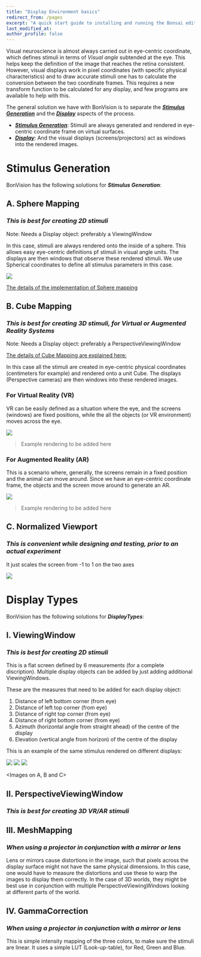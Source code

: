 ```yaml
---
title: "Display Environment basics"
redirect_from: /pages
excerpt: "A quick start guide to installing and running the Bonsai editor."
last_modified_at: 
author_profile: false
---
```

Visual neuroscience is almost always carried out in eye-centric coordinate, which defines stimuli in terms of _Visual angle_ subtended at the eye. This helps keep the definition of the image that reaches the retina consistent. However, visual displays work in pixel coordinates (with specific physical characteristics) and to draw accurate stimuli one has to calculate the conversion between the two coordinate frames. This requires a new transform function to be calculated for any display, and few programs are available to help with this. 

The general solution we have with BonVision is to separate the [_**Stimulus Generation**_](https://github.com/amansaleem/BonVision/wiki/Display-Environment-basics#stimulus-generation) and the [_**Display**_](https://github.com/amansaleem/BonVision/wiki/Display-Environment-basics#display-types) aspects of the process. 
* [_**Stimulus Generation**_](https://github.com/amansaleem/BonVision/wiki/Display-Environment-basics#stimulus-generation): Stimuli are always generated and rendered in eye-centric coordinate frame on virtual surfaces. 
* [_**Display**_](https://github.com/amansaleem/BonVision/wiki/Display-Environment-basics#display-types): And the visual displays (screens/projectors) act as windows into the rendered images. 

# Stimulus Generation
BonVision has the following solutions for _**Stimulus Generation**_:
## A. Sphere Mapping
### _This is best for creating 2D stimuli_
Note: Needs a Display object: preferably a ViewingWindow

In this case, stimuli are always rendered onto the inside of a sphere. This allows easy eye-centric definitions pf stimuli in visual angle units. The displays are then windows that observe these rendered stimuli. We use Spherical coordinates to define all stimulus parameters in this case. 

![](https://github.com/amansaleem/BonVision/blob/master/docs/Images/DisplayLogic/SphericalCoord.png)

[The details of the implementation of Sphere mapping](https://en.wikibooks.org/wiki/Blender_3D:_Noob_to_Pro/UV_Map_Basics)

## B. Cube Mapping
### _This is best for creating 3D stimuli, for Virtual or Augmented Reality Systems_

Note: Needs a Display object: preferably a PerspectiveViewingWindow

[The details of Cube Mapping are explained here:](https://en.wikipedia.org/wiki/Cube_mapping)

In this case all the stimuli are created in eye-centric physical coordinates (centimeters for example) and rendered onto a unit Cube. The displays (Perspective cameras) are then windows into these rendered images.
<probably easiest with a whiteboard drawing here>

### For Virtual Reality (VR)
VR can be easily defined as a situation where the eye, and the screens (windows) are fixed positions, while the all the objects (or VR environment) moves across the eye.

![](https://github.com/amansaleem/BonVision/blob/master/docs/Images/DisplayLogic/VRcartoon.png)

> Example rendering to be added here

### For Augmented Reality (AR)

This is a scenario where, generally, the screens remain in a fixed position and the animal can move around. Since we have an eye-centric coordinate frame, the objects and the screen move around to generate an AR. 

![](https://github.com/amansaleem/BonVision/blob/master/docs/Images/DisplayLogic/ARcartoon.jpg)

> Example rendering to be added here

## C. Normalized Viewport
### _This is convenient while designing and testing, prior to an actual experiment_
It just scales the screen from -1 to 1 on the two axes

![](https://github.com/amansaleem/BonVision/blob/master/docs/Images/DisplayLogic/NormalizedViewport.png)

# Display Types
BonVision has the following solutions for _**DisplayTypes**_:
## I. ViewingWindow
### _This is best for creating 2D stimuli_
This is a flat screen defined by 6 measurements (for a complete discription). Multiple display objects can be added by just adding additional ViewingWindows.

These are the measures that need to be added for each display object:
1. Distance of left bottom corner (from eye)
2. Distance of left top corner (from eye)
3. Distance of right top corner (from eye)
4. Distance of right bottom corner (from eye)
5. Azimuth (horizontal angle from straight ahead) of the centre of the display
6. Elevation (vertical angle from horizon) of the centre of the display


This is an example of the same stimulus rendered on different displays:

![](https://github.com/amansaleem/BonVision/blob/master/docs/Images/DisplayLogic/DisplayWindowLogic-01.png)
![](https://github.com/amansaleem/BonVision/blob/master/docs/Images/DisplayLogic/DisplayWindowLogic-03.png)
![](https://github.com/amansaleem/BonVision/blob/master/docs/Images/DisplayLogic/DisplayWindowLogic-05.png)

<Images on A, B and C>

## II. PerspectiveViewingWindow
### _This is best for creating 3D VR/AR stimuli_

## III. MeshMapping
### _When using a projector in conjunction with a mirror or lens_
Lens or mirrors cause distortions in the image, such that pixels across the display surface might not have the same physical dimensions. In this case, one would have to measure the distortions and use these to warp the images to display them correctly. In the case of 3D worlds, they might be best use in conjunction with multiple PerspectiveViewingWindows looking at different parts of the world.

## IV. GammaCorrection
### _When using a projector in conjunction with a mirror or lens_
This is simple intensity mapping of the three colors, to make sure the stimuli are linear. It uses a simple LUT (Look-up-table), for Red, Green and Blue. 

